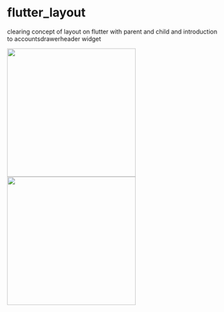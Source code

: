# flutter_layout
clearing concept of layout on flutter with parent and child and introduction to accountsdrawerheader widget

<img src = "https://user-images.githubusercontent.com/30453784/53116132-e919cb80-356d-11e9-88a4-3a3d953d15f3.jpg" width = 300>  <img src = "https://user-images.githubusercontent.com/30453784/53116134-e9b26200-356d-11e9-9b96-6ec050d87bec.jpg" width = 300>
